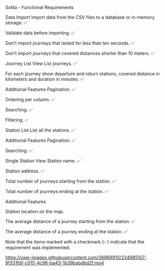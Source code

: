 Solita - Functional Requirements

Data Import
Import data from the CSV files to a database or in-memory storage. ✅

Validate data before importing. ✅

Don't import journeys that lasted for less than ten seconds. ✅

Don't import journeys that covered distances shorter than 10 meters. ✅

Journey List View
List journeys. ✅

For each journey show departure and return stations, covered distance in kilometers and duration in minutes. ✅

Additional Features
Pagination. ✅

Ordering per column. ✅

Searching. ✅

Filtering. ✅

Station List
List all the stations. ✅

Additional Features
Pagination. ✅

Searching. ✅

Single Station View
Station name. ✅

Station address. ✅

Total number of journeys starting from the station. ✅

Total number of journeys ending at the station. ✅

Additional Features

Station location on the map.

The average distance of a journey starting from the station. ✅

The average distance of a journey ending at the station. ✅

Note that the items marked with a checkmark (✅) indicate that the requirement was implemented.





https://user-images.githubusercontent.com/36969910/234985107-9f331fdf-c015-4c98-ba43-1b39babdbd2f.mp4

